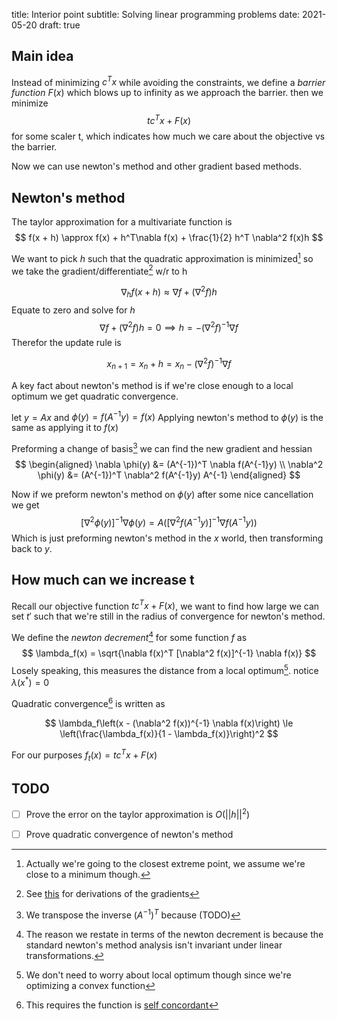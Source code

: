 title: Interior point
subtitle: Solving linear programming problems
date: 2021-05-20
draft: true

## Main idea

Instead of minimizing $c^Tx$ while avoiding the constraints, we define a *barrier function* $F(x)$ which blows up to infinity as we approach the barrier. then we minimize
$$t c^T x + F(x)$$
for some scaler t, which indicates how much we care about the objective vs the barrier.

Now we can use newton's method and other gradient based methods.


## Newton's method

The taylor approximation for a multivariate function is
$$
f(x + h) \approx f(x) + h^T\nabla f(x) + \frac{1}{2} h^T \nabla^2 f(x)h
$$

We want to pick $h$ such that the quadratic approximation is minimized[^1] so we take the gradient/differentiate[^2] w/r to h

$$
\nabla_h f(x+h) \approx \nabla f + (\nabla^2 f)h
$$
Equate to zero and solve for $h$
$$
\nabla f + (\nabla^2 f)h = 0 \implies h = -(\nabla^2f)^{-1} \nabla f
$$
Therefor the update rule is

$$
x_{n+1} = x_n + h = x_n - (\nabla^2 f)^{-1}\nabla f
$$

A key fact about newton's method is if we're close enough to a local optimum we get quadratic convergence.

let $y = Ax$ and $\phi(y) = f(A^{-1}y) = f(x)$
Applying newton's method to $\phi(y)$ is the same as applying it to $f(x)$

Preforming a change of basis[^3] we can find the new gradient and hessian
$$
\begin{aligned}
\nabla \phi(y)   &= (A^{-1})^T \nabla f(A^{-1}y) \\
\nabla^2 \phi(y) &= (A^{-1})^T \nabla^2 f(A^{-1}y) A^{-1}
\end{aligned}
$$

Now if we preform newton's method on $\phi(y)$ after some nice cancellation we get
$$
[\nabla^2 \phi(y)]^{-1}\nabla \phi(y) = A\left([\nabla^2 f(A^{-1}y)]^{-1} \nabla f(A^{-1}y)\right)
$$
Which is just preforming newton's method in the $x$ world, then transforming back to $y$.


[^1]: Actually we're going to the closest extreme point, we assume we're close to a minimum though.
[^2]: See [this](https://www.cs.ubc.ca/~schmidtm/Courses/Notes/linearQuadraticGradients.pdf) for derivations of the gradients
[^3]: We transpose the inverse $(A^{-1})^T$ because (TODO)

## How much can we increase t
Recall our objective function $tc^Tx + F(x)$, we want to find how large we can set $t'$ such that we're still in the radius of convergence for newton's method.

We define the *newton decrement*[^4] for some function $f$ as
$$
\lambda_f(x) = \sqrt{\nabla f(x)^T [\nabla^2 f(x)]^{-1} \nabla f(x)}
$$
Losely speaking, this measures the distance from a local optimum[^5]. notice $\lambda(x^*) = 0$

Quadratic convergence[^6] is written as

$$
\lambda_f\left(x - (\nabla^2 f(x))^{-1} \nabla f(x)\right) \le \left(\frac{\lambda_f(x)}{1 - \lambda_f(x)}\right)^2
$$

For our purposes $f_t(x) = t c^Tx + F(x)$



[^4]: The reason we restate in terms of the newton decrement is because the standard newton's method analysis isn't invariant under linear transformations.
[^5]: We don't need to worry about local optimum though since we're optimizing a convex function
[^6]: This requires the function is [self concordant](https://www.wikiwand.com/en/Self-concordant_function)

## TODO

- [ ] Prove the error on the taylor approximation is $O(||h||^2)$
- [ ] Prove quadratic convergence of newton's method


